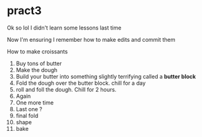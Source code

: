 # pract3
Ok so lol I didn't learn some lessons last time 

Now I'm ensuring I remember how to make edits and commit them

How to make croissants 

1. Buy tons of butter 
2. Make the dough 
3. Build your butter into something slightly terrifying called a **butter block** 
4. Fold the dough over the butter block. chill for a day
5. roll and foll the dough. Chill for 2 hours. 
6. Again
7. One more time 
8. Last one ?
9. final fold 
10. shape 
11. bake 
